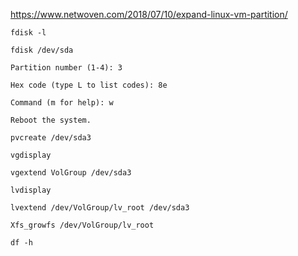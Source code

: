 https://www.netwoven.com/2018/07/10/expand-linux-vm-partition/
```
fdisk -l

fdisk /dev/sda

Partition number (1-4): 3

Hex code (type L to list codes): 8e

Command (m for help): w

Reboot the system.

pvcreate /dev/sda3

vgdisplay

vgextend VolGroup /dev/sda3

lvdisplay

lvextend /dev/VolGroup/lv_root /dev/sda3

Xfs_growfs /dev/VolGroup/lv_root

df -h
```
